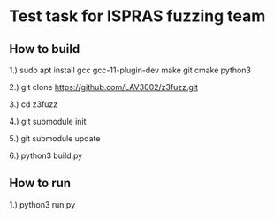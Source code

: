 # Test task for ISPRAS fuzzing team

## How to build

1.) sudo apt install gcc gcc-11-plugin-dev make git cmake python3

2.) git clone https://github.com/LAV3002/z3fuzz.git

3.) cd z3fuzz

4.) git submodule init

5.) git submodule update

6.) python3 build.py

## How to run

1.) python3 run.py <num of process>